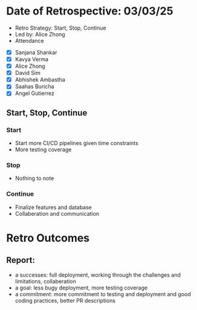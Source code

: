 # Date of Retrospective: 03/03/25

* Retro Strategy: Start, Stop, Continue
* Led by: Alice Zhong
* Attendance
- [x] Sanjana Shankar
- [x] Kavya Verma
- [x] Alice Zhong
- [x] David Sim
- [x] Abhishek Ambastha
- [x] Saahas Buricha
- [x] Angel Gutierrez

## Start, Stop, Continue

### Start
- Start more CI/CD pipelines given time constraints
- More testing coverage

### Stop
- Nothing to note

### Continue
- Finalize features and database
- Collaberation and communication


# Retro Outcomes

## Report:
* a successes: full deployment, working through the challenges and limitations, collaberation
* a goal: less bugy deployment, more testing coverage
* a commitment: more commitment to testing and deployment and good coding practices, better PR descriptions